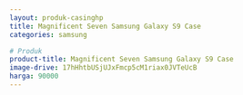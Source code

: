 ```yaml
---
layout: produk-casinghp
title: Magnificent Seven Samsung Galaxy S9 Case
categories: samsung

# Produk
product-title: Magnificent Seven Samsung Galaxy S9 Case
image-drive: 17hHhtbUSjUJxFmcp5cM1riax0JVTeUcB
harga: 90000
---
```

